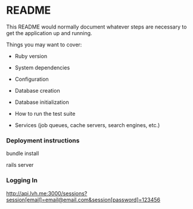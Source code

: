 # README

This README would normally document whatever steps are necessary to get the
application up and running.

Things you may want to cover:

* Ruby version

* System dependencies

* Configuration

* Database creation

* Database initialization

* How to run the test suite

* Services (job queues, cache servers, search engines, etc.)

### Deployment instructions

bundle install


rails server

### Logging In
http://api.lvh.me:3000/sessions?session[email]=email@email.com&session[password]=123456